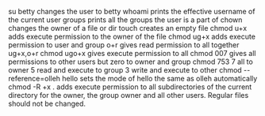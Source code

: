 su betty changes the user to betty
whoami prints the effective username of the current user
groups prints all the groups the user is a part of
chown changes the owner of a file or dir
touch creates an empty file
chmod u+x adds execute permission to the owner of the file
chmod ug+x adds execute permission to user and group o+r gives read permission to all
together ug+x,o+r
chmod ugo+x gives execute permission to all
chmod 007 gives all permissions to other users but zero to owner and group
chmod 753 7 all to owner 5 read and execute to group 3 write and execute to other
chmod --reference=olleh hello sets the mode of hello the same as olleh automatically
chmod -R +x . adds execute permission to all subdirectories of the current directory for the owner, the group owner and all other users.
Regular files should not be changed.
